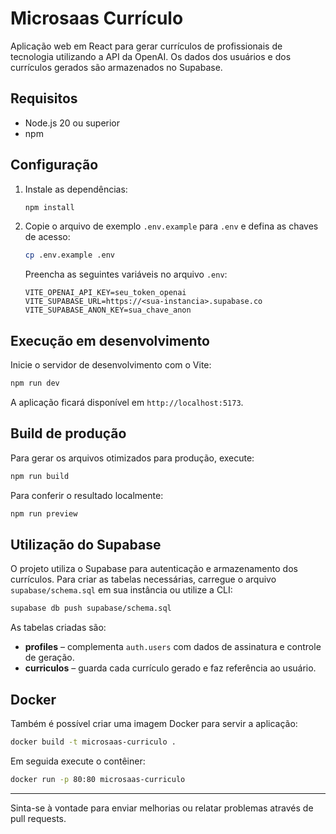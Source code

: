 # Microsaas Currículo

Aplicação web em React para gerar currículos de profissionais de tecnologia utilizando a API da OpenAI. Os dados dos usuários e dos currículos gerados são armazenados no Supabase.

## Requisitos

- Node.js 20 ou superior
- npm

## Configuração

1. Instale as dependências:

   ```bash
   npm install
   ```

2. Copie o arquivo de exemplo `.env.example` para `.env` e defina as chaves de acesso:

   ```bash
   cp .env.example .env
   ```

   Preencha as seguintes variáveis no arquivo `.env`:

   ```env
   VITE_OPENAI_API_KEY=seu_token_openai
   VITE_SUPABASE_URL=https://<sua-instancia>.supabase.co
   VITE_SUPABASE_ANON_KEY=sua_chave_anon
   ```

## Execução em desenvolvimento

Inicie o servidor de desenvolvimento com o Vite:

```bash
npm run dev
```

A aplicação ficará disponível em `http://localhost:5173`.

## Build de produção

Para gerar os arquivos otimizados para produção, execute:

```bash
npm run build
```

Para conferir o resultado localmente:

```bash
npm run preview
```

## Utilização do Supabase

O projeto utiliza o Supabase para autenticação e armazenamento dos currículos. Para criar as tabelas necessárias, carregue o arquivo `supabase/schema.sql` em sua instância ou utilize a CLI:

```bash
supabase db push supabase/schema.sql
```

As tabelas criadas são:

- **profiles** – complementa `auth.users` com dados de assinatura e controle de geração.
- **curriculos** – guarda cada currículo gerado e faz referência ao usuário.

## Docker

Também é possível criar uma imagem Docker para servir a aplicação:

```bash
docker build -t microsaas-curriculo .
```

Em seguida execute o contêiner:

```bash
docker run -p 80:80 microsaas-curriculo
```

---

Sinta-se à vontade para enviar melhorias ou relatar problemas através de pull requests.
